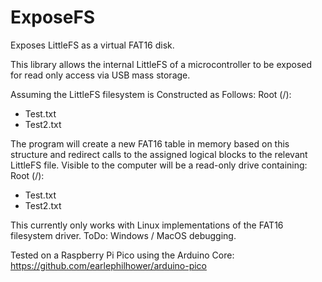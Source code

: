 # ExposeFS
Exposes LittleFS as a virtual FAT16 disk.


This library allows the internal LittleFS of a microcontroller to be exposed for read only access via USB mass storage.

Assuming the LittleFS filesystem is Constructed as Follows:
Root (/):
  - Test.txt
  - Test2.txt

The program will create a new FAT16 table in memory based on this structure and redirect calls to the assigned logical blocks to the relevant LittleFS file.
Visible to the computer will be a read-only drive containing:
Root (/):
  - Test.txt
  - Test2.txt

This currently only works with Linux implementations of the FAT16 filesystem driver.
ToDo: Windows / MacOS debugging.

Tested on a Raspberry Pi Pico using the Arduino Core:
https://github.com/earlephilhower/arduino-pico
